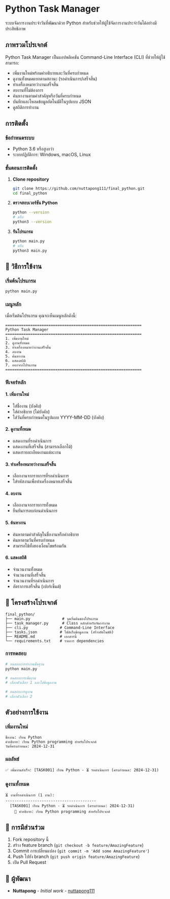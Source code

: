 # Python Task Manager

ระบบจัดการงานประจำวันที่พัฒนาด้วย Python สำหรับช่วยให้ผู้ใช้จัดการงานประจำวันได้อย่างมีประสิทธิภาพ

## ภาพรวมโปรเจกต์

Python Task Manager เป็นแอปพลิเคชัน Command-Line Interface (CLI) ที่ช่วยให้ผู้ใช้สามารถ:
- เพิ่มงานใหม่พร้อมคำอธิบายและวันที่ครบกำหนด
- ดูงานทั้งหมดแยกตามสถานะ (รอดำเนินการ/เสร็จสิ้น)
- ทำเครื่องหมายว่างานเสร็จสิ้น
- ลบงานที่ไม่ต้องการ
- ค้นหางานตามคำสำคัญหรือวันที่ครบกำหนด
- บันทึกและโหลดข้อมูลอัตโนมัติในรูปแบบ JSON
- ดูสถิติการทำงาน

## การติดตั้ง

### ข้อกำหนดระบบ
- Python 3.6 หรือสูงกว่า
- ระบบปฏิบัติการ: Windows, macOS, Linux

### ขั้นตอนการติดตั้ง

1. **Clone repository**
   ```bash
   git clone https://github.com/nuttapong111/final_python.git
   cd final_python
   ```

2. **ตรวจสอบเวอร์ชัน Python**
   ```bash
   python --version
   # หรือ
   python3 --version
   ```

3. **รันโปรแกรม**
   ```bash
   python main.py
   # หรือ
   python3 main.py
   ```

## 🎯 วิธีการใช้งาน

### เริ่มต้นโปรแกรม
```bash
python main.py
```

### เมนูหลัก
เมื่อเริ่มต้นโปรแกรม คุณจะเห็นเมนูหลักดังนี้:

```
============================================================
Python Task Manager
============================================================
1. เพิ่มงานใหม่
2. ดูงานทั้งหมด
3. ทำเครื่องหมายว่างานเสร็จสิ้น
4. ลบงาน
5. ค้นหางาน
6. แสดงสถิติ
7. ออกจากโปรแกรม
============================================================
```

### ฟีเจอร์หลัก

#### 1. เพิ่มงานใหม่
- ใส่ชื่องาน (บังคับ)
- ใส่คำอธิบาย (ไม่บังคับ)
- ใส่วันที่ครบกำหนดในรูปแบบ YYYY-MM-DD (บังคับ)

#### 2. ดูงานทั้งหมด
- แสดงงานที่รอดำเนินการ
- แสดงงานที่เสร็จสิ้น (สามารถเลือกได้)
- แสดงรายละเอียดงานแต่ละงาน

#### 3. ทำเครื่องหมายว่างานเสร็จสิ้น
- เลือกงานจากรายการที่รอดำเนินการ
- ใส่รหัสงานเพื่อทำเครื่องหมายเสร็จสิ้น

#### 4. ลบงาน
- เลือกงานจากรายการทั้งหมด
- ยืนยันการลบก่อนดำเนินการ

#### 5. ค้นหางาน
- ค้นหาตามคำสำคัญในชื่องานหรือคำอธิบาย
- ค้นหาตามวันที่ครบกำหนด
- สามารถใช้ทั้งสองเงื่อนไขพร้อมกัน

#### 6. แสดงสถิติ
- จำนวนงานทั้งหมด
- จำนวนงานที่เสร็จสิ้น
- จำนวนงานที่รอดำเนินการ
- อัตราการเสร็จสิ้น (เปอร์เซ็นต์)

## 📁 โครงสร้างโปรเจกต์

```
final_python/
├── main.py              # จุดเริ่มต้นของโปรแกรม
├── task_manager.py      # Class หลักสำหรับจัดการงาน
├── cli.py              # Command-Line Interface
├── tasks.json          # ไฟล์เก็บข้อมูลงาน (สร้างอัตโนมัติ)
├── README.md           # เอกสารนี้
└── requirements.txt    # รายการ dependencies
```


### การทดสอบ
```bash
# ทดสอบการทำงานพื้นฐาน
python main.py

# ทดสอบการเพิ่มงาน
# เลือกตัวเลือก 1 และใส่ข้อมูลงาน

# ทดสอบการดูงาน
# เลือกตัวเลือก 2
```

## ตัวอย่างการใช้งาน

### เพิ่มงานใหม่
```
ชื่องาน: เรียน Python
คำอธิบาย: เรียน Python programming สำหรับโปรเจกต์
วันที่ครบกำหนด: 2024-12-31
```

### ผลลัพธ์
```
✅ เพิ่มงานสำเร็จ: [TASK001] เรียน Python - ⏳ รอดำเนินการ (ครบกำหนด: 2024-12-31)
```

### ดูงานทั้งหมด
```
⏳ งานที่รอดำเนินการ (1 งาน):
----------------------------------------
  [TASK001] เรียน Python - ⏳ รอดำเนินการ (ครบกำหนด: 2024-12-31)
    📝 คำอธิบาย: เรียน Python programming สำหรับโปรเจกต์
```

## 🤝 การมีส่วนร่วม

1. Fork repository นี้
2. สร้าง feature branch (`git checkout -b feature/AmazingFeature`)
3. Commit การเปลี่ยนแปลง (`git commit -m 'Add some AmazingFeature'`)
4. Push ไปยัง branch (`git push origin feature/AmazingFeature`)
5. เปิด Pull Request


## 👥 ผู้พัฒนา

- **Nuttapong** - *Initial work* - [nuttapong111](https://github.com/nuttapong111)


